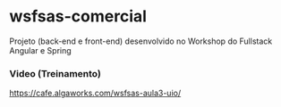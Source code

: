 # wsfsas-comercial
Projeto (back-end e front-end) desenvolvido no Workshop do Fullstack Angular e Spring

### Video (Treinamento)
https://cafe.algaworks.com/wsfsas-aula3-uio/
